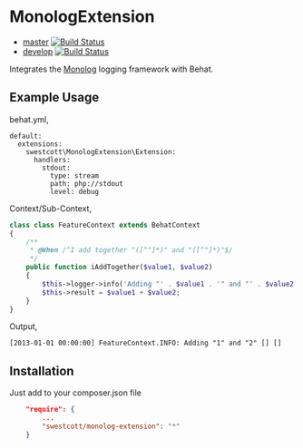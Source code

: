 MonologExtension
================

- [master](https://github.com/swestcott/MonologExtension) [![Build Status](https://travis-ci.org/swestcott/MonologExtension.png?branch=master)](https://travis-ci.org/swestcott/MonologExtension)
- [develop](https://github.com/swestcott/MonologExtension/tree/develop) [![Build Status](https://travis-ci.org/swestcott/MonologExtension.png?branch=develop)](https://travis-ci.org/swestcott/MonologExtension)

Integrates the [Monolog](https://github.com/Seldaek/monolog) logging framework with Behat.

Example Usage
-------------

behat.yml,

``` 
default:
  extensions:
    swestcott\MonologExtension\Extension:
      handlers:
        stdout:
          type: stream
          path: php://stdout
          level: debug
```

Context/Sub-Context,

```php
class class FeatureContext extends BehatContext
{
    /**
     * @When /^I add together "([^"]*)" and "([^"]*)"$/
     */
    public function iAddTogether($value1, $value2)
    {
        $this->logger->info('Adding "' . $value1 . '" and "' . $value2 . '"');
        $this->result = $value1 + $value2;
    }
}
```

Output,

```
[2013-01-01 00:00:00] FeatureContext.INFO: Adding "1" and "2" [] []
```

Installation
------------
Just add to your composer.json file
```json
    "require": {
        ...
        "swestcott/monolog-extension": "*"
    }
```
